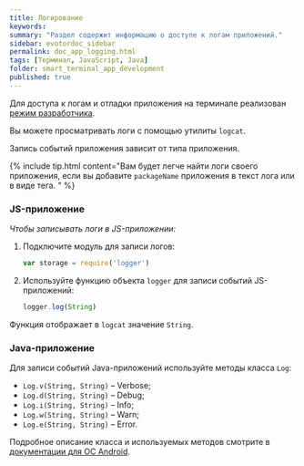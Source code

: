 ```yaml
---
title: Логирование
keywords:
summary: "Раздел содержит информацию о доступе к логам приложений."
sidebar: evotordoc_sidebar
permalink: doc_app_logging.html
tags: [Терминал, JavaScript, Java]
folder: smart_terminal_app_development
published: true
---
```

Для доступа к логам и отладки приложения на терминале реализован [режим разработчика](./doc_developer_mode.html).

Вы можете просматривать логи с помощью утилиты `logcat`.

Запись событий приложения зависит от типа приложения.

{% include tip.html content="Вам будет легче найти логи своего приложения, если вы добавите `packageName` приложения в текст лога или в виде тега. " %}

### JS-приложение

*Чтобы записывать логи в JS-приложении:*

1. Подключите модуль для записи логов:

   ```javascript
   var storage = require('logger')
   ```

2. Используйте функцию объекта `logger` для записи событий JS-приложений:

   ```javascript
   logger.log(String)
   ```

Функция отображает в `logcat` значение `String`.

### Java-приложение

Для записи событий Java-приложений используйте методы класса `Log`:

* `Log.v(String, String)` – Verbose;
* `Log.d(String, String)` – Debug;
* `Log.i(String, String)` – Info;
* `Log.w(String, String)` – Warn;
* `Log.e(String, String)` – Error.

Подробное описание класса и используемых методов смотрите в [документации для ОС Android](https://developer.android.com/reference/android/util/Log.html).
